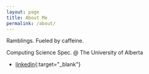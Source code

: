 ```yaml
---
layout: page
title: About Me
permalink: /about/
---
```


Ramblings. Fueled by caffeine.

Computing Science Spec. @ The University of Alberta

- [linkedin](https://www.linkedin.com/in/manavpanchal/){:target="_blank"}

